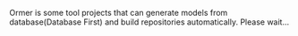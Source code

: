 Ormer is some tool projects that can generate models from database(Database First) and build repositories automatically. Please wait...
